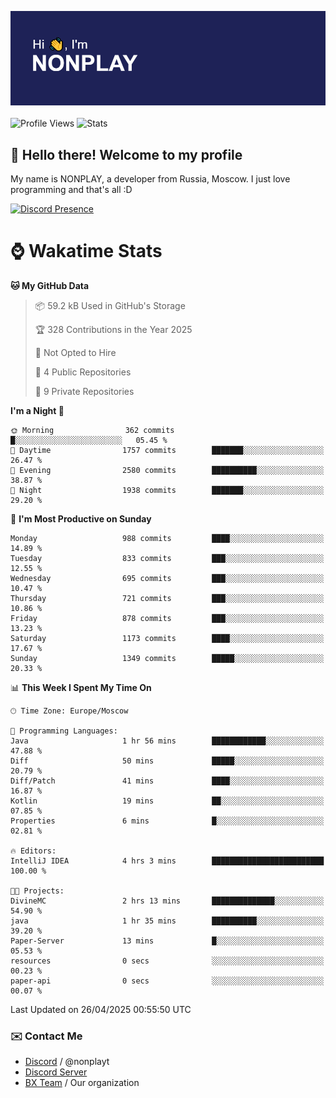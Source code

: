 ![Discord Presence](./header.png)
<br></br>
![Profile Views](https://komarev.com/ghpvc/?username=NONPLAYT&color=blue&style=for-the-badge)
![Stats](https://img.shields.io/badge/0%25-OPTIMIZED-orange?style=for-the-badge)


## :wave: Hello there! Welcome to my profile

My name is NONPLAY, a developer from Russia, Moscow. I just love programming and that's all :D

[![Discord Presence](https://lanyard.cnrad.dev/api/597087584090587177?showDisplayName=true)](https://discord.com/users/597087584090587177) 

# ⌚ Wakatime Stats

<!--START_SECTION:waka-->
**🐱 My GitHub Data** 

> 📦 59.2 kB Used in GitHub's Storage 
 > 
> 🏆 328 Contributions in the Year 2025
 > 
> 🚫 Not Opted to Hire
 > 
> 📜 4 Public Repositories 
 > 
> 🔑 9 Private Repositories 
 > 
**I'm a Night 🦉** 

```text
🌞 Morning                362 commits         █░░░░░░░░░░░░░░░░░░░░░░░░   05.45 % 
🌆 Daytime                1757 commits        ███████░░░░░░░░░░░░░░░░░░   26.47 % 
🌃 Evening                2580 commits        ██████████░░░░░░░░░░░░░░░   38.87 % 
🌙 Night                  1938 commits        ███████░░░░░░░░░░░░░░░░░░   29.20 % 
```
📅 **I'm Most Productive on Sunday** 

```text
Monday                   988 commits         ████░░░░░░░░░░░░░░░░░░░░░   14.89 % 
Tuesday                  833 commits         ███░░░░░░░░░░░░░░░░░░░░░░   12.55 % 
Wednesday                695 commits         ███░░░░░░░░░░░░░░░░░░░░░░   10.47 % 
Thursday                 721 commits         ███░░░░░░░░░░░░░░░░░░░░░░   10.86 % 
Friday                   878 commits         ███░░░░░░░░░░░░░░░░░░░░░░   13.23 % 
Saturday                 1173 commits        ████░░░░░░░░░░░░░░░░░░░░░   17.67 % 
Sunday                   1349 commits        █████░░░░░░░░░░░░░░░░░░░░   20.33 % 
```


📊 **This Week I Spent My Time On** 

```text
🕑︎ Time Zone: Europe/Moscow

💬 Programming Languages: 
Java                     1 hr 56 mins        ████████████░░░░░░░░░░░░░   47.88 % 
Diff                     50 mins             █████░░░░░░░░░░░░░░░░░░░░   20.79 % 
Diff/Patch               41 mins             ████░░░░░░░░░░░░░░░░░░░░░   16.87 % 
Kotlin                   19 mins             ██░░░░░░░░░░░░░░░░░░░░░░░   07.85 % 
Properties               6 mins              █░░░░░░░░░░░░░░░░░░░░░░░░   02.81 % 

🔥 Editors: 
IntelliJ IDEA            4 hrs 3 mins        █████████████████████████   100.00 % 

🐱‍💻 Projects: 
DivineMC                 2 hrs 13 mins       ██████████████░░░░░░░░░░░   54.90 % 
java                     1 hr 35 mins        ██████████░░░░░░░░░░░░░░░   39.20 % 
Paper-Server             13 mins             █░░░░░░░░░░░░░░░░░░░░░░░░   05.53 % 
resources                0 secs              ░░░░░░░░░░░░░░░░░░░░░░░░░   00.23 % 
paper-api                0 secs              ░░░░░░░░░░░░░░░░░░░░░░░░░   00.07 % 
```


 Last Updated on 26/04/2025 00:55:50 UTC
<!--END_SECTION:waka-->

### ✉️ Contact Me

- [Discord](https://discord.com/users/597087584090587177) / @nonplayt
- [Discord Server](https://discord.gg/p7cxhw7E2M)
- [BX Team](https://github.com/BX-Team) / Our organization
